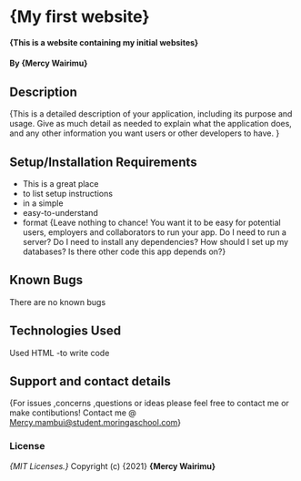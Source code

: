 # {My first website}
#### {This is a website containing my initial websites}
#### By **{Mercy Wairimu}**
## Description
{This is a detailed description of your application, including its purpose and usage.  Give as much detail as needed to explain what the application does, and any other information you want users or other developers to have. }
## Setup/Installation Requirements
* This is a great place
* to list setup instructions
* in a simple
* easy-to-understand
* format
{Leave nothing to chance! You want it to be easy for potential users, employers and collaborators to run your app. Do I need to run a server? Do I need to install any dependencies? How should I set up my databases? Is there other code this app depends on?}
## Known Bugs
There are no known bugs
## Technologies Used
Used HTML -to write code
## Support and contact details
{For issues ,concerns ,questions or ideas please feel free to contact me or make contibutions!
Contact me @ Mercy.mambui@student.moringaschool.com}
### License
*{MIT Licenses.}*
Copyright (c) {2021} **{Mercy Wairimu}**
  